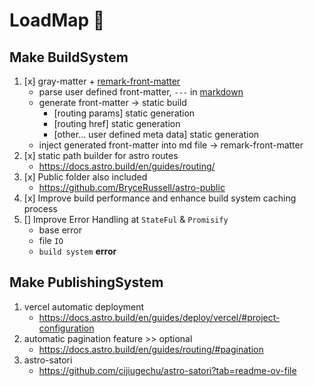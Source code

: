 # LoadMap 🦦

## Make BuildSystem

1. [x] gray-matter + [remark-front-matter](https://github.com/remarkjs/remark-frontmatter)
    - parse user defined front-matter, `---` in [markdown](https://github.com/jonschlinkert/gray-matter?tab=readme-ov-file#stringify)
    - generate front-matter -> static build
        - [routing params] static generation
        - [routing href] static generation
        - [other... user defined meta data] static generation
    - inject generated front-matter into md file -> remark-front-matter
2. [x] static path builder for astro routes
    - https://docs.astro.build/en/guides/routing/
3. [x] Public folder also included
    - https://github.com/BryceRussell/astro-public
4. [x] Improve build performance and enhance build system caching process
5. [] Improve Error Handling at `StateFul` & `Promisify`
    - base error
    - file `IO`
    - `build system` **error**

## Make PublishingSystem

1. vercel automatic deployment
    - https://docs.astro.build/en/guides/deploy/vercel/#project-configuration
2. automatic pagination feature >> optional
    - https://docs.astro.build/en/guides/routing/#pagination
3. astro-satori
    - https://github.com/cijiugechu/astro-satori?tab=readme-ov-file
